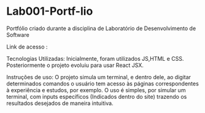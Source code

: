 # Lab001-Portf-lio
Portfólio criado durante a disciplina de Laboratório de Desenvolvimento de Software

Link de acesso : 

Tecnologias Utilizadas:
Inicialmente, foram utilizados JS,HTML e CSS.
Posteriormente o projeto evoluiu para usar React JSX.

Instruções de uso:
O projeto simula um terminal, e dentro dele, ao digitar determinados comandos o usuário tem acesso às páginas correspondentes à experiência e estudos, por exemplo. O uso é simples, por simular um terminal, com inputs específicos (Indicados dentro do site) trazendo os resultados desejados de maneira intuitiva.
